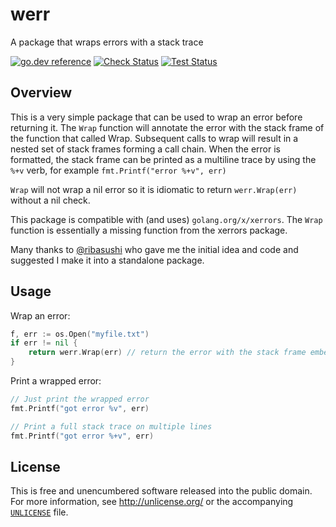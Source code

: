 # werr

A package that wraps errors with a stack trace

[![go.dev reference](https://img.shields.io/badge/go.dev-reference-007d9c?logo=go&logoColor=white)](https://pkg.go.dev/github.com/iand/werr)
[![Check Status](https://github.com/iand/werr/actions/workflows/check.yml/badge.svg)](https://github.com/iand/werr/actions/workflows/check.yml)
[![Test Status](https://github.com/iand/werr/actions/workflows/test.yml/badge.svg)](https://github.com/iand/werr/actions/workflows/test.yml)

## Overview

This is a very simple package that can be used to wrap an error before returning it. 
The `Wrap` function will annotate the error with the stack frame of the function that called Wrap.
Subsequent calls to wrap will result in a nested set of stack frames forming a call chain.
When the error is formatted, the stack frame can be printed as a multiline trace by using the `%+v` verb, for example `fmt.Printf("error %+v", err)`

`Wrap` will not wrap a nil error so it is idiomatic to return `werr.Wrap(err)` without a nil check.

This package is compatible with (and uses) `golang.org/x/xerrors`. 
The `Wrap` function is essentially a missing function from the xerrors package. 

Many thanks to [@ribasushi](https://github.com/ribasushi) who gave me the initial idea and code and suggested I make it into a standalone package.

## Usage

Wrap an error:

```Go
f, err := os.Open("myfile.txt")
if err != nil {
	return werr.Wrap(err) // return the error with the stack frame embedded 
}

```

Print a wrapped error:

```Go
// Just print the wrapped error
fmt.Printf("got error %v", err)

// Print a full stack trace on multiple lines
fmt.Printf("got error %+v", err)
```

## License

This is free and unencumbered software released into the public domain. For more
information, see <http://unlicense.org/> or the accompanying [`UNLICENSE`](UNLICENSE) file.
